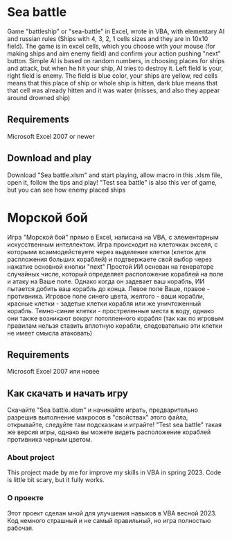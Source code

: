 # Sea battle
Game "battleship" or "sea-battle" in Excel, wrote in VBA, with elementary AI and russian rules (Ships with 4, 3, 2, 1 cells sizes and they are in 10x10 field).
The game is in excel cells, which you choose with your mouse (for making ships and aim enemy field) and confirm your action pushing "next" button.
Simple AI is based on random numbers, in choosing places for ships and attack, but when he hit your ship, AI tries to destroy it.
Left field is your, right field is enemy.
The field is blue color, your ships are yellow, red cells means that this place of ship or whole ship is hitten, dark blue means that that cell was already hitten and it was water (misses, and also they appear around drowned ship)
## Requirements
Microsoft Excel 2007 or newer
## Download and play
Download "Sea battle.xlsm" and start playing, allow macro in this .xlsm file, open it, follow the tips and play!
"Test sea battle" is also this ver of game, but you can see how enemy placed ships

# Морской бой
Игра "Морской бой" прямо в Excel, написана на VBA, с элементарным искусственным интеллектом.
Игра происходит на клеточках экселя, с которыми всаимодействуете через выделение клетки (клеток для распложения больших кораблей) и подтвержаете свой выбор через нажатие основной кнопки "next"
Простой ИИ основан на генераторе случайных числе, который определяет расположение кораблей на поле и атаку на Ваше поле. Однако когда он задевает ваш корабль, ИИ пытается добить ваш корабль до конца.
Левое поле Ваше, правое - противника.
Игровое поле синего цвета, желтого - ваши корабли, красные клетки - задетые клетки корабля или же уничтоженный корабль. Темно-синие клетки - простреленные места в воду, однако они также возникают вокруг потопленного корабля (так как по игровым правилам нельзя ставить вплотную корабли, следовательно эти клетки не имеет смысла атаковать)
## Requirements
Microsoft Excel 2007 или новее
## Как скачать и начать игру
Скачайте "Sea battle.xlsm" и начинайте играть, предварительно разрешив выполнение макросов в "свойствах" этого файла, открывайте, следуйте там подсказкам и играйте!
"Test sea battle" такая же версия игры, однако вы можете видеть расположение кораблей противника черным цветом.

### About project
This project made by me for improve my skills in VBA in spring 2023. Code is little bit scary, but it fully works.
### О проекте
Этот проект сделан мной для улучшения навыков в VBA весной 2023. Код немного страшный и не самый правильный, но игра полностью рабочая.
